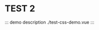# TEST 2

<script setup>
import TestCssDemo from './test-css-demo.vue'
</script>

::: demo description
./test-css-demo.vue
:::
